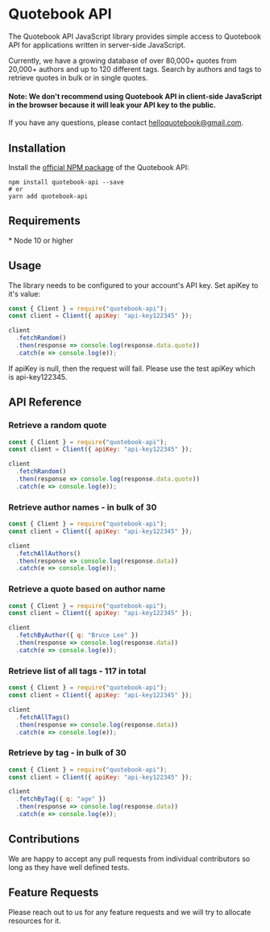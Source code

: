 # Quotebook API

The Quotebook API JavaScript library provides simple access to Quotebook API for applications written in server-side JavaScript.

Currently, we have a growing database of over 80,000+ quotes from 20,000+ authors and up to 120 different tags. Search by authors and tags to retrieve quotes in bulk or in single quotes.

#### Note: We don't recommend using Quotebook API in client-side JavaScript in the browser because it will leak your API key to the public.

If you have any questions, please contact helloquotebook@gmail.com.

## Installation

Install the [official NPM package](https://www.npmjs.com/package/quotebook-api) of the Quotebook API:

```
npm install quotebook-api --save
# or
yarn add quotebook-api
```

## Requirements

\* Node 10 or higher

## Usage

The library needs to be configured to your account's API key. Set apiKey to it's value:

```javascript
const { Client } = require("quotebook-api");
const client = Client({ apiKey: "api-key122345" });

client
  .fetchRandom()
  .then(response => console.log(response.data.quote))
  .catch(e => console.log(e));
```

If apiKey is null, then the request will fail. Please use the test apiKey which is api-key122345.

## API Reference

### Retrieve a random quote

```javascript
const { Client } = require("quotebook-api");
const client = Client({ apiKey: "api-key122345" });

client
  .fetchRandom()
  .then(response => console.log(response.data.quote))
  .catch(e => console.log(e));
```

### Retrieve author names - in bulk of 30

```javascript
const { Client } = require("quotebook-api");
const client = Client({ apiKey: "api-key122345" });

client
  .fetchAllAuthors()
  .then(response => console.log(response.data))
  .catch(e => console.log(e));
```

### Retrieve a quote based on author name

```javascript
const { Client } = require("quotebook-api");
const client = Client({ apiKey: "api-key122345" });

client
  .fetchByAuthor({ q: "Bruce Lee" })
  .then(response => console.log(response.data))
  .catch(e => console.log(e));
```

### Retrieve list of all tags - 117 in total

```javascript
const { Client } = require("quotebook-api");
const client = Client({ apiKey: "api-key122345" });

client
  .fetchAllTags()
  .then(response => console.log(response.data))
  .catch(e => console.log(e));
```

### Retrieve by tag - in bulk of 30

```javascript
const { Client } = require("quotebook-api");
const client = Client({ apiKey: "api-key122345" });

client
  .fetchByTag({ q: "age" })
  .then(response => console.log(response.data))
  .catch(e => console.log(e));
```

## Contributions

We are happy to accept any pull requests from individual contributors so long as they have well defined tests.

## Feature Requests

Please reach out to us for any feature requests and we will try to allocate resources for it.
